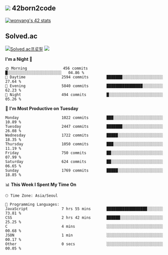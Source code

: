 
## <img src="https://img.shields.io/badge/-000000?style=flat&logo=42&logoColor=white"> 42born2code
<!--[![wonyang's 42 stats](https://badge42.vercel.app/api/v2/cl5nhe5b6007809kydha7ht42/stats?cursusId=21&coalitionId=88)](https://profile.intra.42.fr/users/wonyang)-->

[![wonyang's 42 stats](https://badge.mediaplus.ma/starryblue/wonyang?1337Badge=off&UM6P=off)](https://github.com/oakoudad/badge42)

## Solved.ac
[![Solved.ac프로필](http://mazassumnida.wtf/api/v2/generate_badge?boj=bennyws)](https://solved.ac/bennyws)
<a href="https://solved.ac/bennyws"><img src="http://mazandi.herokuapp.com/api?handle=bennyws&theme=cold"/></a>

<!--START_SECTION:waka-->
**I'm a Night 🦉** 

```text
🌞 Morning                456 commits         █░░░░░░░░░░░░░░░░░░░░░░░░   04.86 % 
🌆 Daytime                2594 commits        ███████░░░░░░░░░░░░░░░░░░   27.64 % 
🌃 Evening                5840 commits        ████████████████░░░░░░░░░   62.23 % 
🌙 Night                  494 commits         █░░░░░░░░░░░░░░░░░░░░░░░░   05.26 % 
```
📅 **I'm Most Productive on Tuesday** 

```text
Monday                   1022 commits        ███░░░░░░░░░░░░░░░░░░░░░░   10.89 % 
Tuesday                  2447 commits        ███████░░░░░░░░░░░░░░░░░░   26.08 % 
Wednesday                1722 commits        █████░░░░░░░░░░░░░░░░░░░░   18.35 % 
Thursday                 1050 commits        ███░░░░░░░░░░░░░░░░░░░░░░   11.19 % 
Friday                   750 commits         ██░░░░░░░░░░░░░░░░░░░░░░░   07.99 % 
Saturday                 624 commits         ██░░░░░░░░░░░░░░░░░░░░░░░   06.65 % 
Sunday                   1769 commits        █████░░░░░░░░░░░░░░░░░░░░   18.85 % 
```


📊 **This Week I Spent My Time On** 

```text
🕑︎ Time Zone: Asia/Seoul

💬 Programming Languages: 
JavaScript               7 hrs 55 mins       ██████████████████░░░░░░░   73.81 % 
CSS                      2 hrs 42 mins       ██████░░░░░░░░░░░░░░░░░░░   25.25 % 
C                        4 mins              ░░░░░░░░░░░░░░░░░░░░░░░░░   00.68 % 
JSON                     1 min               ░░░░░░░░░░░░░░░░░░░░░░░░░   00.17 % 
Other                    0 secs              ░░░░░░░░░░░░░░░░░░░░░░░░░   00.05 % 
```


<!--END_SECTION:waka-->
